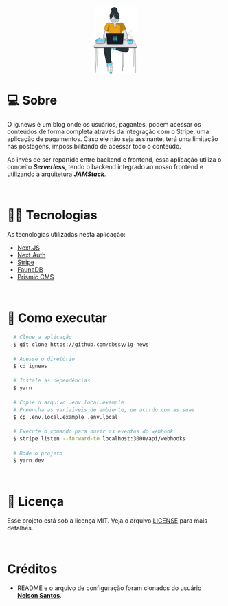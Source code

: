 <div align="center">
  <img src="./public/images/avatar.svg" width="100">
</div>

# 💻 **Sobre**

O ig.news é um blog onde os usuários, pagantes, podem acessar os conteúdos de forma completa através da integração com o Stripe, uma aplicação de pagamentos. Caso ele não seja assinante, terá uma limitação nas postagens, impossibilitando de acessar todo o conteúdo.

Ao invés de ser repartido entre backend e frontend, essa aplicação utiliza o conceito ***Serverless***, tendo o backend integrado ao nosso frontend e utilizando a arquitetura ***JAMStack***.

<br />

# 👨‍💻 **Tecnologias**

As tecnologias utilizadas nesta aplicação:

- [Next.JS](https://nextjs.org/)
- [Next Auth](https://next-auth.js.org/)
- [Stripe](https://stripe.com/)
- [FaunaDB](https://fauna.com/)
- [Prismic CMS](https://prismic.io/)

<br />

# 🚀 **Como executar**
```bash
  # Clone a aplicação
  $ git clone https://github.com/dbssy/ig-news

  # Acesse o diretório
  $ cd ignews

  # Instale as dependências
  $ yarn

  # Copie o arquivo .env.local.example
  # Preencha as variaíveis de ambiente, de acordo com as suas
  $ cp .env.local.example .env.local

  # Execute o comando para ouvir os eventos do webhook
  $ stripe listen --forward-to localhost:3000/api/webhooks

  # Rode o projeto
  $ yarn dev
```
<br />

# 📝 **Licença**
Esse projeto está sob a licença MIT. Veja o arquivo [LICENSE](LICENSE) para mais detalhes.

<br />

# **Créditos**

- README e o arquivo de configuração foram clonados do usuário **[Nelson Santos](https://github.com/nelsonsantosaraujo/)**.